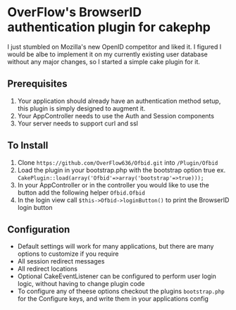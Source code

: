 OverFlow's BrowserID authentication plugin for cakephp
======================================================

  I just stumbled on Mozilla's new OpenID competitor and liked it. I figured I would be albe to implement it on my currently existing user database without any major changes, so I started a simple cake plugin for it.

Prerequisites
-------------

  1. Your application should already have an authentication method setup, this plugin is simply designed to augment it.
  2. Your AppController needs to use the Auth and Session components
  3. Your server needs to support curl and ssl
  
  
To Install
----------

  1. Clone `https://github.com/OverFlow636/Ofbid.git` into `/Plugin/Ofbid`
  2. Load the plugin in your bootstrap.php with the bootstrap option true ex. `CakePlugin::load(array('Ofbid'=>array('bootstrap'=>true)));`
  3. In your AppController or in the controller you would like to use the button add the following helper `Ofbid.Ofbid`
  4. In the login view call `$this->Ofbid->loginButton()` to print the BrowserID login button
  
Configuration
-------------

  * Default settings will work for many applications, but there are many options to customize if you require
  * All session redirect messages
  * All redirect locations
  * Optional CakeEventListener can be configured to perform user login logic, without having to change plugin code
  * To configure any of theese options checkout the plugins `bootstrap.php` for the Configure keys, and write them in your applications config